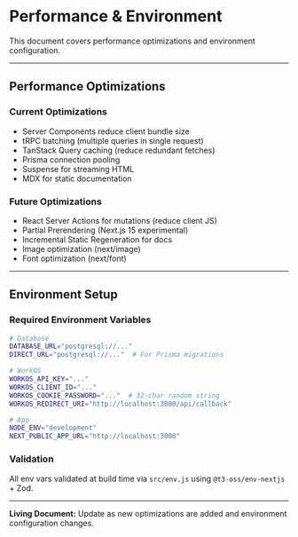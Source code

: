 # Performance & Environment

This document covers performance optimizations and environment configuration.

---

## Performance Optimizations

### Current Optimizations
- Server Components reduce client bundle size
- tRPC batching (multiple queries in single request)
- TanStack Query caching (reduce redundant fetches)
- Prisma connection pooling
- Suspense for streaming HTML
- MDX for static documentation

### Future Optimizations
- React Server Actions for mutations (reduce client JS)
- Partial Prerendering (Next.js 15 experimental)
- Incremental Static Regeneration for docs
- Image optimization (next/image)
- Font optimization (next/font)

---

## Environment Setup

### Required Environment Variables

```bash
# Database
DATABASE_URL="postgresql://..."
DIRECT_URL="postgresql://..."  # For Prisma migrations

# WorkOS
WORKOS_API_KEY="..."
WORKOS_CLIENT_ID="..."
WORKOS_COOKIE_PASSWORD="..."  # 32-char random string
WORKOS_REDIRECT_URI="http://localhost:3000/api/callback"

# App
NODE_ENV="development"
NEXT_PUBLIC_APP_URL="http://localhost:3000"
```

### Validation
All env vars validated at build time via `src/env.js` using `@t3-oss/env-nextjs` + Zod.

---

**Living Document:** Update as new optimizations are added and environment configuration changes.
